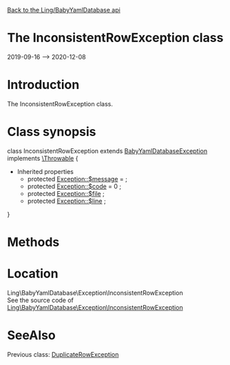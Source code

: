 [Back to the Ling/BabyYamlDatabase api](https://github.com/lingtalfi/BabyYamlDatabase/blob/master/doc/api/Ling/BabyYamlDatabase.md)



The InconsistentRowException class
================
2019-09-16 --> 2020-12-08






Introduction
============

The InconsistentRowException class.



Class synopsis
==============


class <span class="pl-k">InconsistentRowException</span> extends [BabyYamlDatabaseException](https://github.com/lingtalfi/BabyYamlDatabase/blob/master/doc/api/Ling/BabyYamlDatabase/Exception/BabyYamlDatabaseException.md) implements [\Throwable](http://php.net/manual/en/class.throwable.php) {

- Inherited properties
    - protected  [Exception::$message](#property-message) =  ;
    - protected  [Exception::$code](#property-code) = 0 ;
    - protected  [Exception::$file](#property-file) ;
    - protected  [Exception::$line](#property-line) ;

}






Methods
==============






Location
=============
Ling\BabyYamlDatabase\Exception\InconsistentRowException<br>
See the source code of [Ling\BabyYamlDatabase\Exception\InconsistentRowException](https://github.com/lingtalfi/BabyYamlDatabase/blob/master/Exception/InconsistentRowException.php)



SeeAlso
==============
Previous class: [DuplicateRowException](https://github.com/lingtalfi/BabyYamlDatabase/blob/master/doc/api/Ling/BabyYamlDatabase/Exception/DuplicateRowException.md)<br>
